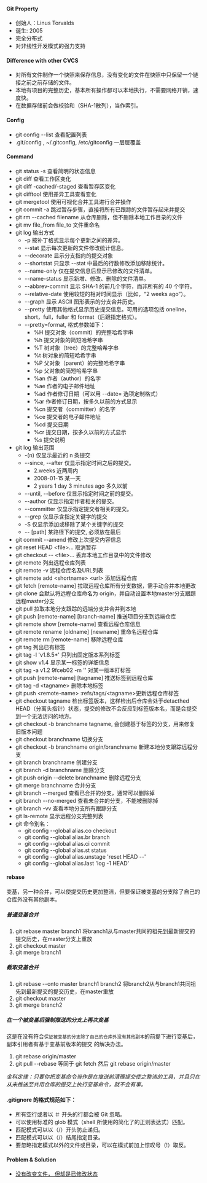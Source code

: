 #### Git Property
- 创始人：Linus Torvalds
- 诞生: 2005
- 完全分布式
- 对非线性开发模式的强力支持

#### Difference with other CVCS
- 对所有文件制作一个快照来保存信息，没有变化的文件在快照中只保留一个链接之前之前存储的文件。
- 本地有项目的完整历史，基本所有操作都可以本地执行，不需要网络开销，速度快。
- 在数据存储前会做校验和（SHA-1散列），当作索引。

#### Config
- git config --list 查看配置列表
- .git/config , ~/.gitconfig, /etc/gitconfig 一层层覆盖

#### Command
- git status -s 查看简明的状态信息
- git diff 查看工作区变化
- git diff -cached/-staged 查看暂存区变化
- git difftool 使用差异工具查看变化
- git mergetool 使用可视化合并工具进行合并操作
- git commit -a 跳过暂存步骤，直接将所有已跟踪的文件暂存起来并提交
- git rm --cached filename 从仓库删除，但不删除本地工作目录的文件
- git mv file_from file_to 文件重命名
- git log 输出方式
  - -p 按补丁格式显示每个更新之间的差异。
  - --stat 显示每次更新的文件修改统计信息。
  - --decorate 显示分支指向的提交对象
  - --shortstat 只显示 --stat 中最后的行数修改添加移除统计。
  - --name-only 仅在提交信息后显示已修改的文件清单。
  - --name-status 显示新增、修改、删除的文件清单。
  - --abbrev-commit 显示 SHA-1 的前几个字符，而非所有的 40 个字符。
  - --relative-date 使用较短的相对时间显示（比如，“2 weeks ago”）。 
  - --graph 显示 ASCII 图形表示的分支合并历史。
  - --pretty 使用其他格式显示历史提交信息。可用的选项包括 oneline，short，full，fuller 和 format（后跟指定格式）。
  - --pretty=format, 格式参数如下：
    - %H    提交对象（commit）的完整哈希字串
    - %h    提交对象的简短哈希字串
    - %T    树对象（tree）的完整哈希字串
    - %t    树对象的简短哈希字串
    - %P    父对象（parent）的完整哈希字串
    - %p    父对象的简短哈希字串
    - %an   作者（author）的名字
    - %ae   作者的电子邮件地址
    - %ad   作者修订日期（可以用 --date= 选项定制格式）
    - %ar   作者修订日期，按多久以前的方式显示
    - %cn   提交者（committer）的名字
    - %ce   提交者的电子邮件地址
    - %cd   提交日期
    - %cr   提交日期，按多久以前的方式显示
    - %s    提交说明
- git log 输出范围
  - -(n) 仅显示最近的 n 条提交
  - --since, --after 仅显示指定时间之后的提交。
    - 2.weeks 近两周内
    - 2008-01-15 某一天
    - 2 years 1 day 3 minutes ago 多久以前
  - --until, --before 仅显示指定时间之前的提交。
  - --author 仅显示指定作者相关的提交。
  - --committer 仅显示指定提交者相关的提交。
  - --grep 仅显示含指定关键字的提交
  - -S 仅显示添加或移除了某个关键字的提交
  - -- \[path\] 某路径下的提交, 必须放在最后
- git commit --amend 修改上次提交内容信息
- git reset HEAD \<file\>... 取消暂存
- git checkout -- \<file\>... 丢弃本地工作目录中的文件修改
- git remote 列出远程仓库列表
- git remote -v 远程仓库名及URL列表
- git remote add \<shortname\> \<url\> 添加远程仓库
- git fetch \[remote-name\] 拉取远程仓库所有分支数据，需手动合并本地更改
- git clone 会默认将远程仓库命名为 origin，并自动设置本地master分支跟踪远程master分支
- git pull 拉取本地分支跟踪的远端分支并合并到本地
- git push \[remote-name\] \[branch-name\] 推送项目分支到远端仓库
- git remote show \[remote-name\] 查看远程仓库信息 
- git remote rename \[oldname\] \[newname\] 重命名远程仓库
- git remote rm \[remote-name\] 移除远程仓库
- git tag 列出已有标签
- git tag -l 'v1.8.5*' 只列出固定版本系列标签
- git show v1.4 显示某一标签的详细信息
- git tag -a v1.2 9fceb02 -m '' 对某一版本打标签
- git push \[remote-name\] \[tagname\] 推送标签到远程仓库
- git tag -d \<tagname\> 删除本地标签
- git push \<remote-name\> :refs/tags/\<tagname\>更新远程仓库标签
- git checkout tagname 检出标签版本，这样检出后仓库会处于detacthed HEAD（分离头指针）状态，提交的修改不会反应到标签版本名，而是会提交到一个无法访问的地方。
- git checkout -b branchname tagname, 会创建基于标签的分支，用来修复旧版本问题
- git checkout branchname 切换分支
- git checkout -b branchname origin/branchname 新建本地分支跟踪远程分支
- git branch branchname 创建分支
- git branch -d branchname 删除分支
- git push origin --delete branchname 删除远程分支
- git merge branchname 合并分支
- git branch --merged 查看已合并的分支，通常可以删除掉
- git branch --no-merged 查看未合并的分支，不能被删除掉
- git branch -vv 查看本地分支所有跟踪分支
- git ls-remote 显示远程分支完整列表
- git 命令别名：
  - git config --global alias.co checkout
  - git config --global alias.br branch
  - git config --global alias.ci commit
  - git config --global alias.st status
  - git config --global alias.unstage 'reset HEAD --'
  - git config --global alias.last 'log -1 HEAD'

#### rebase
变基，另一种合并，可以使提交历史更加整洁，但要保证被变基的分支除了自己的仓库外没有其他副本。
##### 普通变基合并
1. git rebase master branch1 将branch1从与master共同的祖先到最新提交的提交历史，在master分支上重放
2. git checkout master
3. git merge branch1
##### 截取变基合并
1. git rebase --onto master branch1 branch2 将branch2从与branch1共同祖先到最新提交的提交历史，在master重放
2. git checkout master
3. git merge branch2
##### 在一个被变基后强制推送的分支上再次变基
这是在没有符合`保证被变基的分支除了自己的仓库外没有其他副本`的前提下进行变基后，副本引用者有基于变基前版本的提交 的解决办法。
1. git rebase origin/master
2. git pull --rebase 等同于 git fetch 然后 git rebase origin/master
   
*金科定律：只要你把变基命令当作是在推送前清理提交使之整洁的工具，并且只在从未推送至共用仓库的提交上执行变基命令，就不会有事。*
#### .gitignore 的格式规范如下：

- 所有空行或者以 ＃ 开头的行都会被 Git 忽略。
- 可以使用标准的 glob 模式（shell 所使用的简化了的正则表达式）匹配。
- 匹配模式可以以（/）开头防止递归。
- 匹配模式可以以（/）结尾指定目录。
- 要忽略指定模式以外的文件或目录，可以在模式前加上惊叹号（!）取反。

#### Problem & Solution
- [没有改变文件， 但却是已修改状态](https://dzone.com/articles/git-showing-file-modified-even)